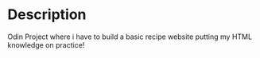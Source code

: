 # Description

Odin Project where i have to build a basic recipe website putting my HTML knowledge on practice!
